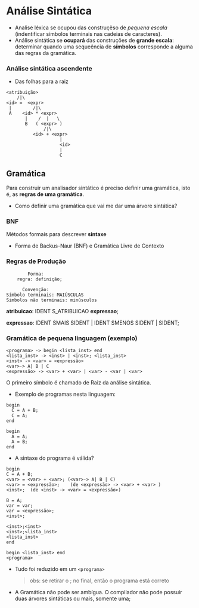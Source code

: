 # Análise Sintática

- Analise léxica se ocupou das construçẽso de _pequena escala_ (indentificar símbolos terminais nas cadeias de caracteres).
- Análise sintática se **ocupará** das construções de **grande escala**: determinar quando uma sequeência de **símbolos** corresponde a alguma das regras da gramática.

### Análise sintática ascendente

- Das folhas para a raiz

```
<atribuição>
    /|\
<id> =  <expr>
 |        /|\
 A    <id> * <expr>
       |    /  |   \
       B   ( <expr> )
              /|\
          <id> + <expr>
                    |
                    <id>
                    |
                    C
```

## Gramática

Para construir um analisador sintático é preciso definir uma gramática, isto é, as **regras de uma gramática**.

- Como definir uma gramática que vai me dar uma árvore sintática?

### BNF

Métodos formais para descrever **sintaxe**

- Forma de Backus-Naur (BNF) e Gramática Livre de Contexto

### Regras de Produção

            Forma:
        regra: definição;

          Convenção:
    Símbolo terminais: MAIÚSCULAS
    Simbolos não terminais: minúsculos

**atribuicao**: IDENT S_ATRIBUICAO **expressao**;

**expressao**: IDENT SMAIS SIDENT | IDENT SMENOS SIDENT | SIDENT;

### Gramática de pequena linguagem (exemplo)

```
<programa> -> begin <lista_inst> end
<lista_inst> -> <inst> | <inst>; <lista_inst>
<inst> -> <var> = <expressão>
<var>-> A| B | C
<expressão> -> <var> + <var> | <var> - <var | <var>
```

O primeiro símbolo é chamado de Raiz da análise sintática.

- Exemplo de programas nesta linguagem:

```
begin
  C = A + B;
  C = A;
end
```

```
begin
  A = A;
  A = B;
end
```

- A sintaxe do programa é válida?

```
begin
C = A + B;
<var> = <var> + <var>; (<var>-> A| B | C)
<var> = <expressão>;    (de <expressão> -> <var> + <var> )
<inst>;  (de <inst> -> <var> = <expressão>)

B = A;
var = var;
var = <expressão>;
<inst>;

<inst>;<inst>
<inst>;<lista_inst>
<lista_inst>
end

begin <lista_inst> end
<programa>

```

- Tudo foi reduzido em um `<programa>`

  > obs: se retirar o ; no final, então o programa está correto

- A Gramática não pode ser ambígua. O compilador não pode possuir duas árvores sintáticas ou mais, somente uma;
